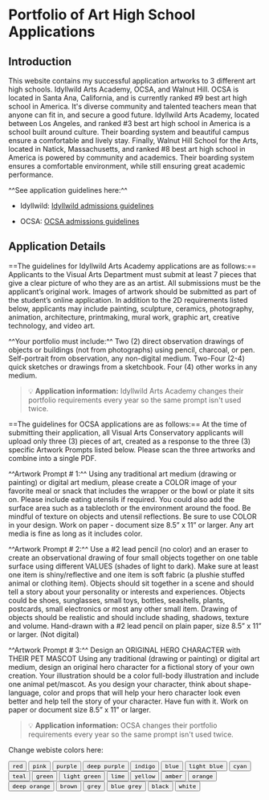 # __Portfolio of Art High School Applications__

## Introduction

This website contains my successful application artworks to 3 different art high schools. Idyllwild Arts Academy, OCSA, and Walnut Hill. OCSA is located in Santa Ana, California, and is currently ranked #9 best art high school in America. It's diverse community and talented teachers mean that anyone can fit in, and secure a good future. Idyllwild Arts Academy, located between Los Angeles, and ranked #3 best art high school in America is a school built around culture. Their boarding system and beautiful campus ensure a comfortable and lively stay. Finally, Walnut Hill School for the Arts, located in Natick, Massachusetts, and ranked #8 best art high school in America is powered by community and academics. Their boarding system ensures a comfortable environment, while still ensuring great academic performance.

^^See application guidelines here:^^

- Idyllwild: [Idyllwild admissions guidelines](https://idyllwildartsadmissions.submittable.com/submit/257756/idyllwild-arts-academy-visual-arts-portfolio)

- OCSA: [OCSA admissions guidelines](https://www.ocsarts.net/Portals/0/PDFs/Conservatory%20PDFs/2023-2024%20Placement%20Activity%20Guidelines/OCSA%202023-2024%20Placement%20Activity%20Guidelines%20-%20VA.pdf?ver=2022-09-30-101325-583)

## Application Details

==The guidelines for Idyllwild Arts Academy applications are as follows:==
Applicants to the Visual Arts Department must submit at least 7 pieces that give a clear picture of who they are as an artist. All submissions must be the applicant’s original work.
Images of artwork should be submitted as part of the student’s online application. In addition to the 2D requirements listed below, applicants may include painting, sculpture, ceramics, photography, animation, architecture, printmaking, mural work, graphic art, creative technology, and video art.

^^Your portfolio must include:^^
Two (2) direct observation drawings of objects or buildings (not from photographs) using pencil, charcoal, or pen.
Self-portrait from observation, any non-digital medium.
Two-Four (2-4) quick sketches or drawings from a sketchbook.
Four (4) other works in any medium.

> :bulb: **Application information:**
Idyllwild Arts Academy changes their portfolio requirements every year so the same prompt isn't used twice.

==The guidelines for OCSA applications are as follows:==
At the time of submitting their application, all Visual Arts Conservatory applicants will upload only three (3) pieces of art, created as a response to the three (3) specific Artwork Prompts listed below. Please scan the three
artworks and combine into a single PDF.

^^Artwork Prompt # 1:^^ Using any traditional art medium (drawing or painting) or digital art medium,
please create a COLOR image of your favorite meal or snack that includes the wrapper or the bowl or
plate it sits on. Please include eating utensils if required. You could also add the surface area such as a
tablecloth or the environment around the food. Be mindful of texture on objects and utensil reflections.
Be sure to use COLOR in your design. Work on paper - document size 8.5” x 11” or larger. Any art
media is fine as long as it includes color.

^^Artwork Prompt # 2:^^ Use a #2 lead pencil (no color) and an eraser to create an observational drawing
of four small objects together on one table surface using different VALUES (shades of light to dark).
Make sure at least one item is shiny/reflective and one item is soft fabric (a plushie stuffed animal or
clothing item). Objects should sit together in a scene and should tell a story about your personality or
interests and experiences. Objects could be shoes, sunglasses, small toys, bottles, seashells, plants,
postcards, small electronics or most any other small item. Drawing of objects should be realistic and
should include shading, shadows, texture and volume. Hand-drawn with a #2 lead pencil on plain
paper, size 8.5” x 11” or larger. (Not digital)

^^Artwork Prompt # 3:^^ Design an ORIGINAL HERO CHARACTER with THEIR PET MASCOT
Using any traditional (drawing or painting) or digital art medium, design an original hero character for a
fictional story of your own creation. Your illustration should be a color full-body illustration and include
one animal pet/mascot. As you design your character, think about shape-language, color and props that
will help your hero character look even better and help tell the story of your character. Have fun with it.
Work on paper or document size 8.5” x 11” or larger.

> :bulb: **Application information:**
OCSA changes their portfolio requirements every year so the same prompt isn't used twice.

Change webiste colors here:
<div class="mdx-switch">
  <button data-md-color-primary="red"><code>red</code></button>
  <button data-md-color-primary="pink"><code>pink</code></button>
  <button data-md-color-primary="purple"><code>purple</code></button>
  <button data-md-color-primary="deep-purple"><code>deep purple</code></button>
  <button data-md-color-primary="indigo"><code>indigo</code></button>
  <button data-md-color-primary="blue"><code>blue</code></button>
  <button data-md-color-primary="light-blue"><code>light blue</code></button>
  <button data-md-color-primary="cyan"><code>cyan</code></button>
  <button data-md-color-primary="teal"><code>teal</code></button>
  <button data-md-color-primary="green"><code>green</code></button>
  <button data-md-color-primary="light-green"><code>light green</code></button>
  <button data-md-color-primary="lime"><code>lime</code></button>
  <button data-md-color-primary="yellow"><code>yellow</code></button>
  <button data-md-color-primary="amber"><code>amber</code></button>
  <button data-md-color-primary="orange"><code>orange</code></button>
  <button data-md-color-primary="deep-orange"><code>deep orange</code></button>
  <button data-md-color-primary="brown"><code>brown</code></button>
  <button data-md-color-primary="grey"><code>grey</code></button>
  <button data-md-color-primary="blue-grey"><code>blue grey</code></button>
  <button data-md-color-primary="black"><code>black</code></button>
  <button data-md-color-primary="white"><code>white</code></button>
</div>

<script>
  var buttons = document.querySelectorAll("button[data-md-color-primary]")
  buttons.forEach(function(button) {
    button.addEventListener("click", function() {
      var attr = this.getAttribute("data-md-color-primary")
      document.body.setAttribute("data-md-color-primary", attr)
      var name = document.querySelector("#__code_1 code span.l")
      name.textContent = attr.replace("-", " ")
    })
  })
</script>